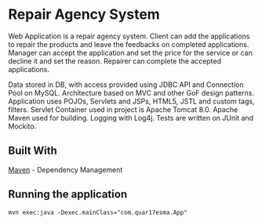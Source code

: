 # Repair Agency System

Web Application is a repair agency system.
Client can add the applications to repair the products and leave the feedbacks on completed applications.
Manager can accept the application and set the price for the service or can decline it and set the reason.
Repairer can complete the accepted applications.

Data stored in DB, with access provided using JDBC API and Connection Pool on MySQL.
Architecture based on MVC and other GoF design patterns.
Application uses POJOs, Servlets and JSPs, HTML5, JSTL and custom tags, filters.
Servlet Container used in project is Apache Tomcat 8.0. Apache Maven used for building.
Logging with Log4j.  Tests are written on JUnit and Mockito.

## Built With

[Maven](https://maven.apache.org/) - Dependency Management

## Running the application

```
mvn exec:java -Dexec.mainClass="com.quar17esma.App"
```
